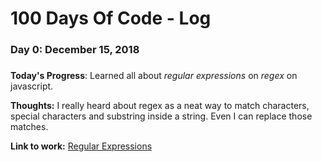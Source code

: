 # 100 Days Of Code - Log

### Day 0: December 15, 2018
##### 

**Today's Progress**: Learned all about *regular expressions* on *regex* on javascript.

**Thoughts:** I really heard about regex as a neat way to match characters, special characters and substring inside a string. Even I can replace those matches.

**Link to work:** [Regular Expressions](https://developer.mozilla.org/en-US/docs/Web/JavaScript/Guide/Regular_Expressions)

